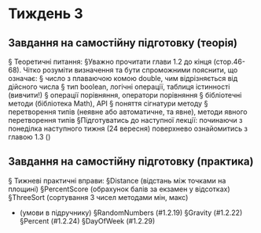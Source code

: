 # Тиждень 3

## Завдання на самостійну підготовку (теорія)
   § Теоретичні питання:
   §Уважно прочитати глави 1.2 до кінця (стор.46-68). Чітко розуміти визначення та
   бути спроможними пояснити, що означає:
   § число з плаваючою комою double, чим відрізняється від дійсного числа
   § тип boolean, логічні операції, таблиця істинності (вивчити!)
   § операції порівняння, оператори порівняння
   § бібліотечні методи (бібліотека Math), API
   § поняття сігнатури методу
   § перетворення типів (неявне або автоматичне, та явне), методи явного перетворення типів
   §Підготуватись до наступної лекції: починаючи з понеділка наступного тижня (24
   вересня) поверхнево ознайомитись з главою 1.3 ()

## Завдання на самостійну підготовку (практика)
   § Тижневі практичні вправи:
   §Distance (відстань між точками на площині)
   §PercentScore (обрахунок балів за екзамен у відсотках)
   §ThreeSort (сортування 3 чисел методами мін, макс)
   + (умови в підручнику)
   §RandomNumbers (#1.2.19)
   §Gravity (#1.2.22)
   §Percent (#1.2.24)
   §DayOfWeek (#1.2.29)